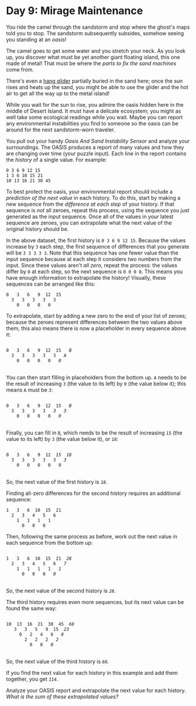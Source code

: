 # Day 9: Mirage Maintenance

You ride the camel through the sandstorm and stop where the ghost's maps told you to stop. The sandstorm subsequently subsides, somehow seeing you standing at an _oasis_!

The camel goes to get some water and you stretch your neck. As you look up, you discover what must be yet another giant floating island, this one made of metal! That must be where the _parts to fix the sand machines_ come from.

There's even a [hang glider](https://en.wikipedia.org/wiki/Hang_gliding) partially buried in the sand here; once the sun rises and heats up the sand, you might be able to use the glider and the hot air to get all the way up to the metal island!

While you wait for the sun to rise, you admire the oasis hidden here in the middle of Desert Island. It must have a delicate ecosystem; you might as well take some ecological readings while you wait. Maybe you can report any environmental instabilities you find to someone so the oasis can be around for the next sandstorm-worn traveler.

You pull out your handy _Oasis And Sand Instability Sensor_ and analyze your surroundings. The OASIS produces a report of many values and how they are changing over time (your puzzle input). Each line in the report contains the _history_ of a single value. For example:

```
0 3 6 9 12 15
1 3 6 10 15 21
10 13 16 21 30 45
```

To best protect the oasis, your environmental report should include a _prediction of the next value_ in each history. To do this, start by making a new sequence from the _difference at each step_ of your history. If that sequence is _not_ all zeroes, repeat this process, using the sequence you just generated as the input sequence. Once all of the values in your latest sequence are zeroes, you can extrapolate what the next value of the original history should be.

In the above dataset, the first history is `0 3 6 9 12 15`. Because the values increase by `3` each step, the first sequence of differences that you generate will be `3 3 3 3 3`. Note that this sequence has one fewer value than the input sequence because at each step it considers two numbers from the input. Since these values aren't _all zero_, repeat the process: the values differ by `0` at each step, so the next sequence is `0 0 0 0`. This means you have enough information to extrapolate the history! Visually, these sequences can be arranged like this:

```
0   3   6   9  12  15
  3   3   3   3   3
    0   0   0   0
```

To extrapolate, start by adding a new zero to the end of your list of zeroes; because the zeroes represent differences between the two values above them, this also means there is now a placeholder in every sequence above it:

<pre>
<code>
0   3   6   9  12  15   <em>B</em>
  3   3   3   3   3   <em>A</em>
    0   0   0   0   <em>0</em>
</code>
</pre>

You can then start filling in placeholders from the bottom up. `A` needs to be the result of increasing `3` (the value to its left) by `0` (the value below it); this means `A` must be _`3`_:

<pre>
<code>
0   3   6   9  12  15   <em>B</em>
  3   3   3   3   <em>3</em>   <em>3</em>
    0   0   0   0   <em>0</em>
</code>
</pre>

Finally, you can fill in `B`, which needs to be the result of increasing `15` (the value to its left) by `3` (the value below it), or _`18`_:

<pre>
<code>
0   3   6   9  12  <em>15</em>  <em>18</em>
  3   3   3   3   3   <em>3</em>
    0   0   0   0   0
</code>
</pre>

So, the next value of the first history is _`18`_.

Finding all-zero differences for the second history requires an additional sequence:

```
1   3   6  10  15  21
  2   3   4   5   6
    1   1   1   1
      0   0   0
```

Then, following the same process as before, work out the next value in each sequence from the bottom up:

<pre>
<code>
1   3   6  10  15  21  <em>28</em>
  2   3   4   5   6   <em>7</em>
    1   1   1   1   <em>1</em>
      0   0   0   <em>0</em>
</code>
</pre>

So, the next value of the second history is _`28`_.

The third history requires even more sequences, but its next value can be found the same way:

<pre>
<code>
10  13  16  21  30  45  <em>68</em>
   3   3   5   9  15  <em>23</em>
     0   2   4   6   <em>8</em>
       2   2   2   <em>2</em>
         0   0   <em>0</em>
</code>
</pre>

So, the next value of the third history is _`68`_.

If you find the next value for each history in this example and add them together, you get _`114`_.

Analyze your OASIS report and extrapolate the next value for each history. _What is the sum of these extrapolated values?_
